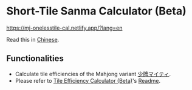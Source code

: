 # Short-Tile Sanma Calculator (Beta)
https://mj-onelesstile-cal.netlify.app/?lang=en

Read this in [Chinese](./README.zh.md).

## Functionalities
- Calculate tile efficiencies of the Mahjong variant [少牌マイティ](https://syouhaimaitii.com/).
- Please refer to [Tile Efficiency Calculator (Beta)](https://github.com/garyleung142857/cal-shanten-beta)'s [Readme](https://github.com/garyleung142857/cal-shanten-beta/blob/master/README.md).
